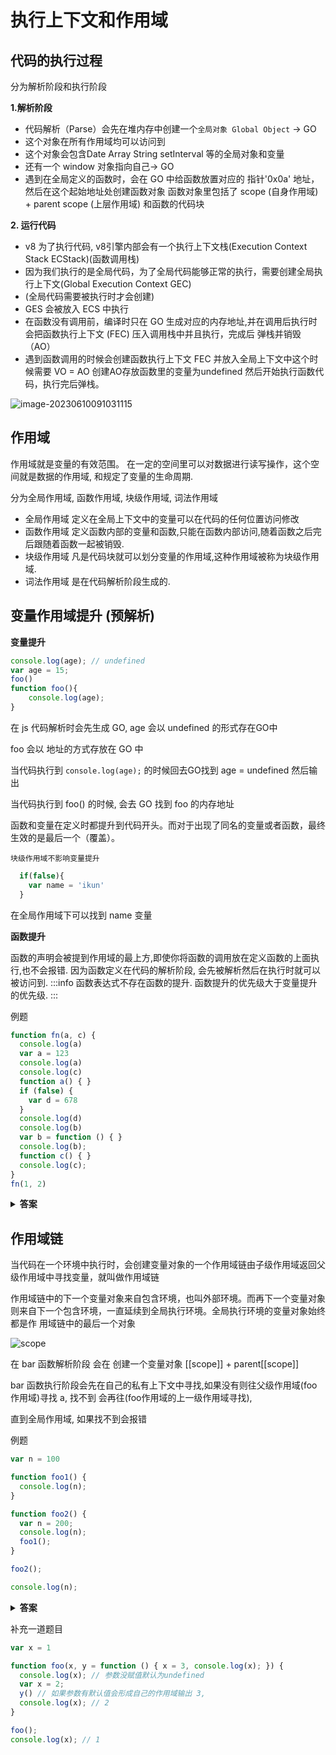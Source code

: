 # 执行上下文和作用域
## 代码的执行过程

分为解析阶段和执行阶段

**1.解析阶段**
  - 代码解析（Parse）会先在堆内存中创建一个`全局对象 Global Object` -> GO
  - 这个对象在所有作用域均可以访问到
  - 这个对象会包含Date Array String setInterval 等的全局对象和变量
  - 还有一个 window 对象指向自己-> GO
  - 遇到在全局定义的函数时，会在 GO 中给函数放置对应的 指针'0x0a' 地址，然后在这个起始地址处创建函数对象
    函数对象里包括了 scope (自身作用域) + parent scope (上层作用域) 和函数的代码块

**2. 运行代码**
 *  v8 为了执行代码, v8引擎内部会有一个执行上下文栈(Execution Context Stack ECStack)(函数调用栈)
 *  因为我们执行的是全局代码，为了全局代码能够正常的执行，需要创建全局执行上下文(Global Execution Context GEC)
 *  (全局代码需要被执行时才会创建)
 *  GES 会被放入 ECS 中执行
 *  在函数没有调用前，编译时只在 GO 生成对应的内存地址,并在调用后执行时会把函数执行上下文 (FEC) 压入调用栈中并且执行，完成后  弹栈并销毁（AO）
 * 遇到函数调用的时候会创建函数执行上下文 FEC 并放入全局上下文中这个时候需要 VO = AO 创建AO存放函数里的变量为undefined 然后开始执行函数代码，执行完后弹栈。

![image-20230610091031115](https://cyzblog-1305365553.cos.ap-guangzhou.myqcloud.com/image-20230610091031115.png)


## 作用域

作用域就是变量的有效范围。 在一定的空间里可以对数据进行读写操作，这个空间就是数据的作用域,
和规定了变量的生命周期.

分为全局作用域, 函数作用域,  块级作用域, 词法作用域

- 全局作用域 定义在全局上下文中的变量可以在代码的任何位置访问修改
- 函数作用域 定义函数内部的变量和函数,只能在函数内部访问,随着函数之后完后跟随着函数一起被销毁.
- 块级作用域 凡是代码块就可以划分变量的作用域,这种作用域被称为块级作用域.
- 词法作用域 是在代码解析阶段生成的.


## 变量作用域提升 (预解析)
**变量提升**
```js
console.log(age); // undefined
var age = 15;
foo()
function foo(){
    console.log(age);
}
```
在 js 代码解析时会先生成 GO, age 会以 undefined 的形式存在GO中

foo 会以 地址的方式存放在 GO 中

当代码执行到 `console.log(age);` 的时候回去GO找到 age = undefined 然后输出

当代码执行到 foo() 的时候, 会去 GO 找到 foo 的内存地址

函数和变量在定义时都提升到代码开头。而对于出现了同名的变量或者函数，最终生效的是最后一个（覆盖）。

`块级作用域不影响变量提升`
```js
  if(false){
    var name = 'ikun'
  }
```
在全局作用域下可以找到 name 变量

**函数提升**

函数的声明会被提到作用域的最上方,即使你将函数的调用放在定义函数的上面执行,也不会报错.
因为函数定义在代码的解析阶段, 会先被解析然后在执行时就可以被访问到.
:::info
函数表达式不存在函数的提升. 函数提升的优先级大于变量提升的优先级.
:::

例题
```js
function fn(a, c) {
  console.log(a)
  var a = 123
  console.log(a)
  console.log(c)
  function a() { }
  if (false) {
    var d = 678
  }
  console.log(d)
  console.log(b)
  var b = function () { }
  console.log(b);
  function c() { }
  console.log(c);
}
fn(1, 2)
```
<details><summary><b>答案</b></summary>
<p>
在 node 运行结果为

[Function: a]

123

[Function: c]

undefined

undefined

[Function: b]

[Function: c]

解释第一个 1. 函数的提升覆盖参数赋值
d 输出 undefined 是因为 `块级作用域不影响变量提升`
第一个 b 输出 undefined 是因为 `函数表达式不存在函数的提升`
</p>
</details>

## 作用域链
当代码在一个环境中执行时，会创建变量对象的一个作用域链由子级作用域返回父级作用域中寻找变量，就叫做作用域链

作用域链中的下一个变量对象来自包含环境，也叫外部环境。而再下一个变量对象
则来自下一个包含环境，一直延续到全局执行环境。全局执行环境的变量对象始终都是作
用域链中的最后一个对象

![scope](https://cyzblog-1305365553.cos.ap-guangzhou.myqcloud.com/scope.png)


在 bar 函数解析阶段 会在 创建一个变量对象 [[scope]] + parent[[scope]]

bar 函数执行阶段会先在自己的私有上下文中寻找,如果没有则往父级作用域(foo作用域)寻找 a, 找不到 会再往(foo作用域的上一级作用域寻找),

直到全局作用域, 如果找不到会报错

例题

```js
var n = 100

function foo1() {
  console.log(n);
}

function foo2() {
  var n = 200;
  console.log(n);
  foo1();
}

foo2();

console.log(n);
```

<details><summary><b>答案</b></summary>
<p>
200 100 100

foo1() 函数作用域定义在全局作用域下,会先在自己的函数作用域下查找 n, 找不到则往全局作用域下寻找.
</p>
</details>


补充一道题目
```js
var x = 1

function foo(x, y = function () { x = 3, console.log(x); }) {
  console.log(x); // 参数没赋值默认为undefined
  var x = 2;
  y() // 如果参数有默认值会形成自己的作用域输出 3,
  console.log(x); // 2
}

foo();
console.log(x); // 1
```

